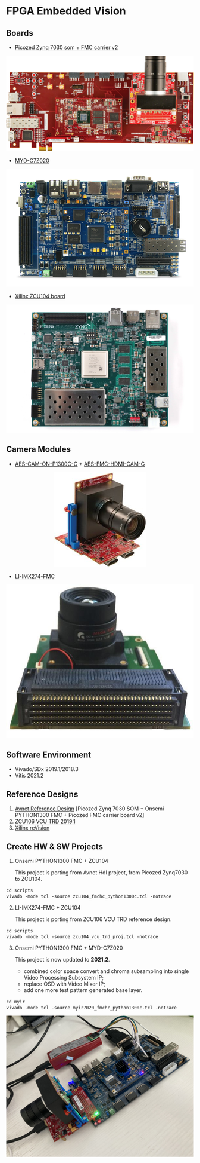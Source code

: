 # FPGA Embedded Vision
## Boards
* [Picozed Zynq 7030 som + FMC carrier v2](http://zedboard.org/product/picozed-fmc-carrier-card-v2)

<p align="center">
<img src="pictures/AES-PZ-EMBV-KIT-G-front_small.png" title="Ebedded Vision Kit" />
</p>

* [MYD-C7Z020](http://www.myir-tech.com/product/myd_C7Z010_20.htm)

<p align="center">
<img title="MYD-C7Z020" src="pictures/MYD-C7Z010_20_2.png" />
</p>

* [Xilinx ZCU104 board](https://www.xilinx.com/products/boards-and-kits/zcu104.html)

<p align="center">
<img title="ZCU104" src="pictures/zcu104.png" />
</p>

## Camera Modules
* [AES-CAM-ON-P1300C-G](https://www.avnet.com/shop/us/products/avnet-engineering-services/aes-cam-on-p1300c-g-3074457345635221618/) + [AES-FMC-HDMI-CAM-G](https://www.avnet.com/shop/us/products/avnet-engineering-services/aes-fmc-hdmi-cam-g-3074457345635221625/)

<p align="center">
<img src="pictures/AES-FMC-HDMI-CAM-G-front-angle-onsmi-highres_web.jpg" title="PYTHON1300"/>
</p>

* [LI-IMX274-FMC](https://leopardimaging.com/product/csi-2-mipi-modules-i-pex/li-imx274mipi-fmc/)

<p align="center">
<img src="pictures/li-imx274-fmc.png" title="LI-IMX274-FMC" />
</p>

## Software Environment
* Vivado/SDx 2019.1/2018.3
* Vitis 2021.2

## Reference Designs
1. [Avnet Reference Design](https://github.com/Avnet/hdl) [Picozed Zynq  7030 SOM + Onsemi PYTHON1300 FMC + Picozed FMC carrier board v2]
2. [ZCU106 VCU TRD 2019.1](https://xilinx-wiki.atlassian.net/wiki/spaces/A/pages/112230447/Zynq+UltraScale+MPSoC+VCU+TRD+2019.1)
3. [Xilinx reVision](https://github.com/Xilinx/reVISION-Getting-Started-Guide)
## Create HW & SW Projects
1. Onsemi PYTHON1300 FMC + ZCU104

   This project is porting from Avnet Hdl project, from Picozed Zynq7030 to ZCU104.
```shell
cd scripts
vivado -mode tcl -source zcu104_fmchc_python1300c.tcl -notrace
```
2. LI-IMX274-FMC + ZCU104

    This project is porting from ZCU106 VCU TRD reference design.
```shell
cd scripts
vivado -mode tcl -source zcu104_vcu_trd_proj.tcl -notrace
```
3. Onsemi PYTHON1300 FMC + MYD-C7Z020

   This project is now updated to **2021.2**.
   - combined color space convert and chroma subsampling into single Video Processing Subsystem IP;
   - replace OSD with Video Mixer IP;
   - add one more test pattern generated base layer.

```shell
cd myir
vivado -mode tcl -source myir7020_fmchc_python1300c.tcl -notrace
```

<p align="center">
<img title="Onsemi PYTHON1300 FMC + MYD-C7Z020" src="pictures/myir7020_fmchc_python1300c.jpeg" />
</p>
